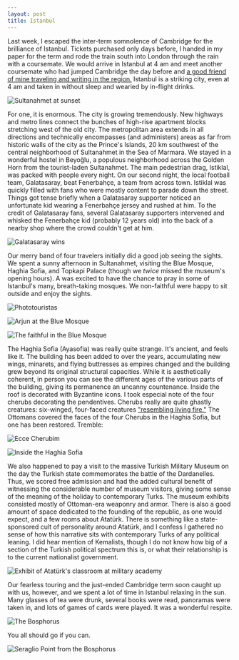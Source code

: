 ```yaml
---
layout: post
title: Istanbul
---
```


Last week, I escaped the inter-term somnolence of Cambridge for the brilliance of Istanbul. Tickets purchased only days before, I handed in my paper for the term and rode the train south into London through the rain with a coursemate. We would arrive in Istanbul at 4 am and meet another coursemate who had jumped Cambridge the day before and [a good friend of mine traveling and writing in the region.](http://adelicatething.tumblr.com/) Istanbul is a striking city, even at 4 am and taken in without sleep and wearied by in-flight drinks. 

![Sultanahmet at sunset](/images/istanbul3.jpg)

For one, it is enormous. The city is growing tremendously. New highways and metro lines connect the bunches of high-rise apartment blocks stretching west of the old city. The metropolitan area extends in all directions and technically encompasses (and administers) areas as far from historic walls of the city as the Prince's Islands, 20 km southwest of the central neighborhood of Sultanahmet in the Sea of Marmara. We stayed in a wonderful hostel in Beyoğlu, a populous neighborhood across the Golden Horn from the tourist-laden Sultanahmet. The main pedestrian drag, Istiklal, was packed with people every night. On our second night, the local football team, Galatasaray, beat Fenerbahçe, a team from across town. Istiklal was quickly filled with fans who were mostly content to parade down the street. Things got tense briefly when a Galatasaray supporter noticed an unfortunate kid wearing a Fenerbahçe jersey and rushed at him. To the credit of Galatasaray fans, several Galatasaray supporters intervened and whisked the Fenerbahçe kid (probably 12 years old) into the back of a nearby shop where the crowd couldn't get at him. 

![Galatasaray wins](/images/istanbul9.jpg)

Our merry band of four travelers initially did a good job seeing the sights. We spent a sunny afternoon in Sultanahmet, visiting the Blue Mosque, Haghia Sofia, and Topkapi Palace (though we _twice_ missed the museum's opening hours). A was excited to have the chance to pray in some of Istanbul's many, breath-taking mosques. We non-faithful were happy to sit outside and enjoy the sights.

![Phototouristas](/images/istanbul10.jpg)

![Arjun at the Blue Mosque](/images/istanbul4.jpg)

![The faithful in the Blue Mosque](/images/istanbul11.jpg)

The Haghia Sofia (Ayasofia) was really quite strange. It's ancient, and feels like it. The building has been added to over the years, accumulating new wings, minarets, and flying buttresses as empires changed and the building grew beyond its original structural capacities. While it is aesthetically coherent, in person you can see the different ages of the various parts of the building, giving its permanence an uncanny countenance. Inside the roof is decorated with Byzantine icons. I took especial note of the four cherubs decorating the pendentives. Cherubs really are quite ghastly creatures: six-winged, four-faced creatures ["resembling living fire."](http://www.biblegateway.com/passage/?search=Ezekiel%201:13&version=NIV) The Ottomans covered the faces of the four Cherubs in the Haghia Sofia, but one has been restored. Tremble:

![Ecce Cherubim](/images/istanbul1.jpg)

![Inside the Haghia Sofia](/images/istanbul2.jpg)

We also happened to pay a visit to the massive Turkish Military Museum on the day the Turkish state commemorates the battle of the Dardanelles. Thus, we scored free admission and had the added cultural benefit of witnessing the considerable number of museum visitors, giving some sense of the meaning of the holiday to contemporary Turks. The museum exhibits consisted mostly of Ottoman-era weaponry and armor. There is also a good amount of space dedicated to the founding of the republic, as one would expect, and a few rooms about Atatürk. There is something like a state-sponsored cult of personality around Atatürk, and I confess I gathered no sense of how this narrative sits with contemporary Turks of any political leaning. I did hear mention of Kemalists, though I do not know how big of a section of the Turkish political spectrum this is, or what their relationship is to the current nationalist government.

![Exhibit of Atatürk's classroom at military academy](/images/istanbul8.jpg)

Our fearless touring and the just-ended Cambridge term soon caught up with us, however, and we spent a lot of time in Istanbul relaxing in the sun. Many glasses of tea were drunk, several books were read, panoramas were taken in, and lots of games of cards were played. It was a wonderful respite.

![The Bosphorus](/images/istanbul6.jpg)

You all should go if you can.

![Seraglio Point from the Bosphorus](/images/istanbul5.jpg)

